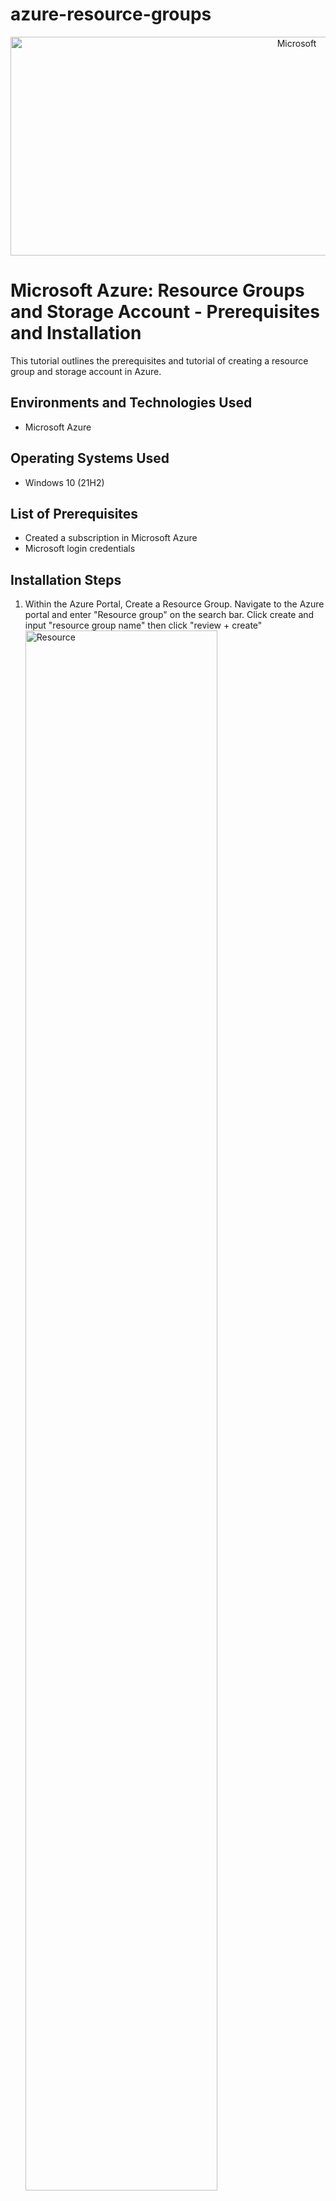 # azure-resource-groups
<p align="center">
  
<img src="https://i.imgur.com/57A3Bw5.jpg" width="900" height="350" alt=Microsoft Azure Resource Groups/>

</p>

<h1>Microsoft Azure: Resource Groups and Storage Account - Prerequisites and Installation</h1>
This tutorial outlines the prerequisites and tutorial of creating a resource group and storage account in Azure. <br />

<h2>Environments and Technologies Used</h2>

- Microsoft Azure

<h2>Operating Systems Used </h2>

- Windows 10</b> (21H2)

<h2>List of Prerequisites</h2>

- Created a subscription in Microsoft Azure
- Microsoft login credentials
 

<h2>Installation Steps</h2>

<ol>
<li>Within the Azure Portal, Create a Resource Group. Navigate to the Azure portal and enter "Resource group" on the search bar. Click create and input "resource group name" then click "review + create" </li> 

<img src="https://i.imgur.com/hDUgZ7a.png" width="80%" height="80%" alt = Resource Group/>

<li>Create a Storage Account within the Resource Group created in Step 1. To do this, enter "Storage Account" on the search bar. Input storage account name and select "review" to create a new storage account. </li>

<img src="https://i.imgur.com/D44B5ER.png" width="80%" height="80%" alt=Storage Account/>

<li>Create a Container in the storage account.

<img src="https://i.imgur.com/oUIiR4D.png" width="80%" height="80%" alt=Container/>
  
<li>Create a file on your local desktop and upload it into the Storage Account.</li>

<img src="https://i.imgur.com/K2VXglP.png" width="80%" height="80%" alt=Adding File/>

<li>Edit the file within the Storage Account (within the Azure Portal). </li>

<img src="https://i.imgur.com/m0n5M6I.png" width="80%" height="80%" alt=Editing File/>

<li>Download the file and observe the changes.</li>
<li>Delete the Resource Group created in step 1 (in order to ensure you don’t incur “cost”).</li>
<li>Verify that the Resource Group has been deleted. </li>  
</ol>

<p> Congratulations! You have just learned how to create resource groups and storage accounts while adding files and editing files in them. </p>
